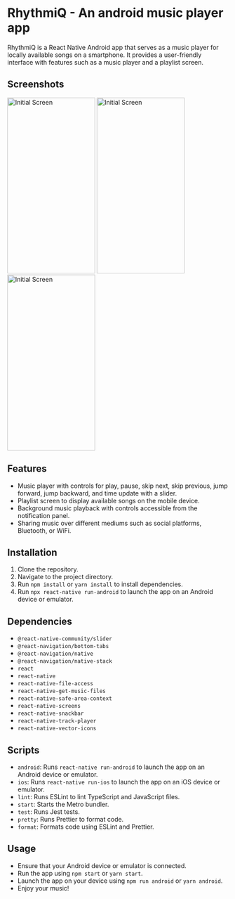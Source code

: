 # RhythmiQ - An android music player app

RhythmiQ is a React Native Android app that serves as a music player for locally available songs on a smartphone. It provides a user-friendly interface with features such as a music player and a playlist screen.

## Screenshots

<img src="https://github.com/qur786/rhythmiq/assets/79472606/a24b9775-49eb-4860-87a6-eb3cdb1a0df1" alt="Initial Screen" width="200" height="400" />
<img src="https://github.com/qur786/rhythmiq/assets/79472606/262e16b5-3bb7-482f-b8f7-f615330acc09" alt="Initial Screen" width="200" height="400" />
<img src="https://github.com/qur786/rhythmiq/assets/79472606/39841ebd-cf65-41f2-80f0-020d294c8b3b" alt="Initial Screen" width="200" height="400" />

## Features

- Music player with controls for play, pause, skip next, skip previous, jump forward, jump backward, and time update with a slider.
- Playlist screen to display available songs on the mobile device.
- Background music playback with controls accessible from the notification panel.
- Sharing music over different mediums such as social platforms, Bluetooth, or WiFi.

## Installation

1. Clone the repository.
2. Navigate to the project directory.
3. Run `npm install` or `yarn install` to install dependencies.
4. Run `npx react-native run-android` to launch the app on an Android device or emulator.

## Dependencies

- `@react-native-community/slider`
- `@react-navigation/bottom-tabs`
- `@react-navigation/native`
- `@react-navigation/native-stack`
- `react`
- `react-native`
- `react-native-file-access`
- `react-native-get-music-files`
- `react-native-safe-area-context`
- `react-native-screens`
- `react-native-snackbar`
- `react-native-track-player`
- `react-native-vector-icons`

## Scripts

- `android`: Runs `react-native run-android` to launch the app on an Android device or emulator.
- `ios`: Runs `react-native run-ios` to launch the app on an iOS device or emulator.
- `lint`: Runs ESLint to lint TypeScript and JavaScript files.
- `start`: Starts the Metro bundler.
- `test`: Runs Jest tests.
- `pretty`: Runs Prettier to format code.
- `format`: Formats code using ESLint and Prettier.

## Usage

- Ensure that your Android device or emulator is connected.
- Run the app using `npm start` or `yarn start`.
- Launch the app on your device using `npm run android` or `yarn android`.
- Enjoy your music!
